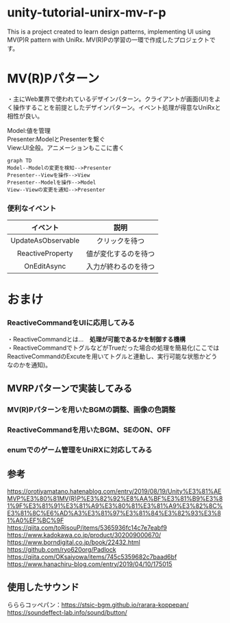 # unity-tutorial-unirx-mv-r-p
This is a project created to learn design patterns, implementing UI using MV(P)R pattern with UniRx.
MV(R)Pの学習の一環で作成したプロジェクトです。
# MV(R)Pパターン  
・主にWeb業界で使われているデザインパターン。クライアントが画面(UI)をよく操作することを前提としたデザインパターン。イベント処理が得意なUniRxと相性が良い。  
  
Model:値を管理  
Presenter:ModelとPresenterを繋ぐ  
View:UI全般。アニメーションもここに書く  
```mermaid
graph TD
Model--Modelの変更を検知-->Presenter
Presenter--Viewを操作-->View
Presenter--Modelを操作-->Model
View--Viewの変更を通知-->Presenter

```  
### 便利なイベント
| イベント | 説明 |
|:---:|:---:|
|UpdateAsObservable |クリックを待つ |
|ReactiveProperty |値が変化するのを待つ |
|OnEditAsync |入力が終わるのを待つ |

# おまけ
### ReactiveCommandをUIに応用してみる 
・ReactiveCommandとは...　**処理が可能であるかを制御する機構**   
・ReactiveCommandでトグルなどがTrueだった場合の処理を簡易化(ここではReactiveCommandのExcuteを用いてトグルと連動し、実行可能な状態かどうなのかを通知)。  

## MVRPパターンで実装してみる
### MV(R)Pパターンを用いたBGMの調整、画像の色調整

### ReactiveCommandを用いたBGM、SEのON、OFF    

### enumでのゲーム管理をUniRXに対応してみる

## 参考
https://orotiyamatano.hatenablog.com/entry/2019/08/19/Unity%E3%81%AEMVP%E3%80%81MV(R)P%E3%82%92%E8%AA%BF%E3%81%B9%E3%81%9F%E3%81%91%E3%81%A9%E3%80%81%E3%81%A9%E3%82%8C%E3%81%8C%E6%AD%A3%E3%81%97%E3%81%84%E3%82%93%E3%81%A0%EF%BC%9F   
https://qiita.com/toRisouP/items/5365936fc14c7e7eabf9  
https://www.kadokawa.co.jp/product/302009000670/  
https://www.borndigital.co.jp/book/22432.html  
https://github.com/ryo620org/Padlock  
https://qiita.com/OKsaiyowa/items/745c5359682c7baad6bf  
https://www.hanachiru-blog.com/entry/2019/04/10/175015

## 使用したサウンド
らららコッペパン：https://stsic-bgm.github.io/rarara-koppepan/  
https://soundeffect-lab.info/sound/button/  
